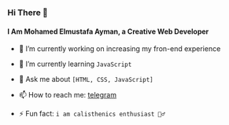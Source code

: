 ### Hi There 👋

#### I Am Mohamed Elmustafa Ayman, a Creative Web Developer
<!-- **Mohamed-Ayman01/Mohamed-Ayman01** is a ✨ _special_ ✨ repository because its `README.md` (this file) appears on your GitHub profile. -->
<!-- - 👯 I’m looking to collaborate on ... -->
<!-- - 🤔 I’m looking for help with ... -->
- 🔭 I’m currently working on increasing my fron-end experience

- 🌱 I’m currently learning `JavaScript`

- 💬 Ask me about `[HTML, CSS, JavaScript]`

- 📫 How to reach me: [telegram](https://t.me/DevMohamedAyman)

- ⚡ Fun fact: `i am calisthenics enthusiast 🤸‍♂️`
